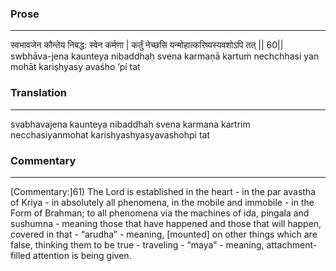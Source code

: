 ### Prose 
 --- 
स्वभावजेन कौन्तेय निबद्ध: स्वेन कर्मणा |
कर्तुं नेच्छसि यन्मोहात्करिष्यस्यवशोऽपि तत् || 60||
swbhāva-jena kaunteya nibaddhaḥ svena karmaṇā
kartuṁ nechchhasi yan mohāt kariṣhyasy avaśho ’pi tat

### Translation 
 --- 
svabhavajena kaunteya nibaddhah svena karmana kartrim necchasiyanmohat karishyashyasyavashohpi tat

### Commentary 
 --- 
[Commentary:]61) The Lord is established in the heart - in the par avastha of Kriya - in absolutely all phenomena, in the mobile and immobile - in the Form of Brahman; to all phenomena via the machines of ida, pingala and sushumna - meaning those that have happened and those that will happen, covered in that - “arudha” - meaning, [mounted] on other things which are false, thinking them to be true - traveling - “maya” - meaning, attachment-filled attention is being given.